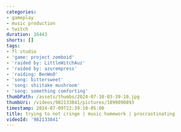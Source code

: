 ```yaml
---
categories:
- gameplay
- music production
- twitch
duration: 16443
shorts: []
tags:
- fl studio
- 'game: project zomboid'
- 'raided by: LittleWitchAuz'
- 'raided by: azurempress'
- 'raiding: BenWo0'
- 'song: bittersweet'
- 'song: shiitake mushroom'
- 'song: something comforting'
thumbPath: /assets/thumbs/2024-07-10-03-39-10.jpg
thumbUri: /videos/982133841/pictures/1899090893
timestamp: 2024-07-09T22:39:10-05:00
title: trying to not cringe | music homework | procrastinating
videoId: '982133841'
---
```

